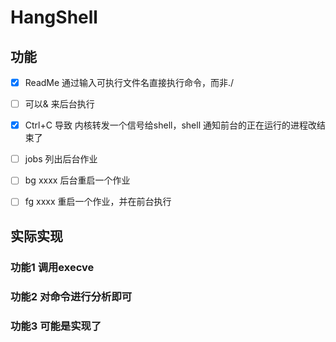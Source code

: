 # HangShell

## 功能

- [x] ReadMe 通过输入可执行文件名直接执行命令，而非./ 

- [ ]  可以& 来后台执行

- [x]  Ctrl+C 导致 内核转发一个信号给shell，shell 通知前台的正在运行的进程改结束了

- [ ]  jobs 列出后台作业

- [ ]  bg xxxx 后台重启一个作业

- [ ]  fg xxxx 重启一个作业，并在前台执行

## 实际实现

### 功能1 调用execve

### 功能2 对命令进行分析即可

### 功能3 可能是实现了
